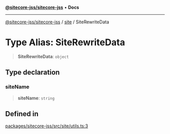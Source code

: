 [**@sitecore-jss/sitecore-jss**](../../README.md) • **Docs**

***

[@sitecore-jss/sitecore-jss](../../README.md) / [site](../README.md) / SiteRewriteData

# Type Alias: SiteRewriteData

> **SiteRewriteData**: `object`

## Type declaration

### siteName

> **siteName**: `string`

## Defined in

[packages/sitecore-jss/src/site/utils.ts:3](https://github.com/Sitecore/jss/blob/85fd9b813b01a71614ef7fb536485926ec8242cf/packages/sitecore-jss/src/site/utils.ts#L3)
